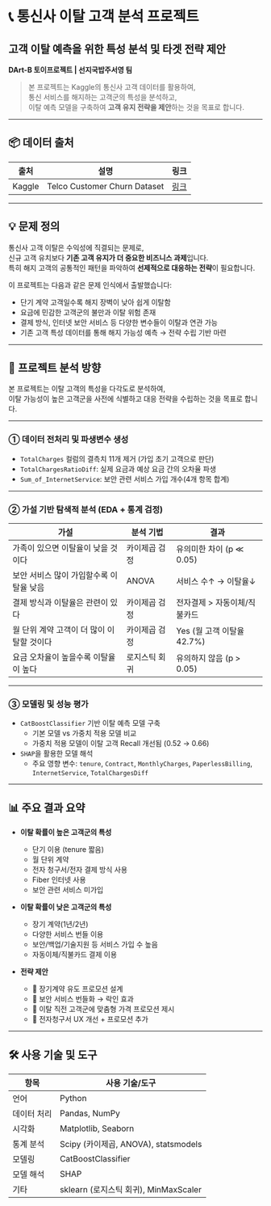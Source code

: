 # 📞 통신사 이탈 고객 분석 프로젝트  
## 고객 이탈 예측을 위한 특성 분석 및 타겟 전략 제안  
**DArt-B 토이프로젝트 | 선지국밥주서영 팀**

> 본 프로젝트는 Kaggle의 통신사 고객 데이터를 활용하여,  
> 통신 서비스를 해지하는 고객군의 특성을 분석하고,  
> 이탈 예측 모델을 구축하여 **고객 유지 전략을 제안**하는 것을 목표로 합니다.

---

## 📦 데이터 출처

| 출처 | 설명 | 링크 |
|------|------|------|
| Kaggle | Telco Customer Churn Dataset | [링크](https://www.kaggle.com/datasets/blastchar/telco-customer-churn) |

---

## 💡 문제 정의

통신사 고객 이탈은 수익성에 직결되는 문제로,  
신규 고객 유치보다 **기존 고객 유지가 더 중요한 비즈니스 과제**입니다.  
특히 해지 고객의 공통적인 패턴을 파악하여 **선제적으로 대응하는 전략**이 필요합니다.

이 프로젝트는 다음과 같은 문제 인식에서 출발했습니다:

-  단기 계약 고객일수록 해지 장벽이 낮아 쉽게 이탈함  
-  요금에 민감한 고객군의 불만과 이탈 위험 존재  
-  결제 방식, 인터넷 보안 서비스 등 다양한 변수들이 이탈과 연관 가능  
-  기존 고객 특성 데이터를 통해 해지 가능성 예측 → 전략 수립 기반 마련

---

## 🎯 프로젝트 분석 방향

본 프로젝트는 이탈 고객의 특성을 다각도로 분석하여,  
이탈 가능성이 높은 고객군을 사전에 식별하고 대응 전략을 수립하는 것을 목표로 합니다.

---

### ① 데이터 전처리 및 파생변수 생성

- `TotalCharges` 컬럼의 결측치 11개 제거 (가입 초기 고객으로 판단)
- `TotalChargesRatioDiff`: 실제 요금과 예상 요금 간의 오차율 파생
- `Sum_of_InternetService`: 보안 관련 서비스 가입 개수(4개 항목 합계)

---

### ② 가설 기반 탐색적 분석 (EDA + 통계 검정)

| 가설 | 분석 기법 | 결과 |
|------|-----------|------|
| 가족이 있으면 이탈율이 낮을 것이다 | 카이제곱 검정 | 유의미한 차이 (p ≪ 0.05) |
| 보안 서비스 많이 가입할수록 이탈율 낮음 | ANOVA | 서비스 수↑ → 이탈율↓ |
| 결제 방식과 이탈율은 관련이 있다 | 카이제곱 검정 | 전자결제 > 자동이체/직불카드 |
| 월 단위 계약 고객이 더 많이 이탈할 것이다 | 카이제곱 검정 | Yes (월 고객 이탈율 42.7%) |
| 요금 오차율이 높을수록 이탈율이 높다 | 로지스틱 회귀 | 유의하지 않음 (p > 0.05) |

---

### ③ 모델링 및 성능 평가

- `CatBoostClassifier` 기반 이탈 예측 모델 구축
  - 기본 모델 vs 가중치 적용 모델 비교
  - 가중치 적용 모델이 이탈 고객 Recall 개선됨 (0.52 → 0.66)
- `SHAP`을 활용한 모델 해석
  - 주요 영향 변수: `tenure`, `Contract`, `MonthlyCharges`, `PaperlessBilling`, `InternetService`, `TotalChargesDiff`

---

## 📊 주요 결과 요약

- **이탈 확률이 높은 고객군의 특성**
  - 단기 이용 (tenure 짧음)
  - 월 단위 계약
  - 전자 청구서/전자 결제 방식 사용
  - Fiber 인터넷 사용
  - 보안 관련 서비스 미가입

- **이탈 확률이 낮은 고객군의 특성**
  - 장기 계약(1년/2년)
  - 다양한 서비스 번들 이용
  - 보안/백업/기술지원 등 서비스 가입 수 높음
  - 자동이체/직불카드 결제 이용

- **전략 제안**
  - 🌱 장기계약 유도 프로모션 설계
  - 🌱 보안 서비스 번들화 → 락인 효과
  - 🌱 이탈 직전 고객군에 맞춤형 가격 프로모션 제시
  - 🌱 전자청구서 UX 개선 + 프로모션 추가

---

## 🛠 사용 기술 및 도구

| 항목 | 사용 기술/도구 |
|------|----------------|
| 언어 | Python |
| 데이터 처리 | Pandas, NumPy |
| 시각화 | Matplotlib, Seaborn |
| 통계 분석 | Scipy (카이제곱, ANOVA), statsmodels |
| 모델링 | CatBoostClassifier |
| 모델 해석 | SHAP |
| 기타 | sklearn (로지스틱 회귀), MinMaxScaler |
